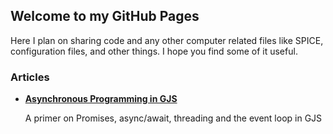 ## Welcome to my GitHub Pages

Here I plan on sharing code and any other computer related files like SPICE, configuration files, and other things. I hope you find some of it useful.

### Articles

* **[Asynchronous Programming in GJS](articles/asynchronous-programming-in-gjs.md)**

  A primer on Promises, async/await, threading and the event loop in GJS
